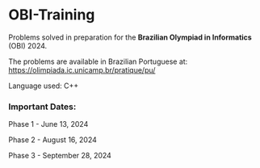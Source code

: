 # OBI-Training

Problems solved in preparation for the **Brazilian Olympiad in Informatics** (OBI) 2024.

The problems are available in Brazilian Portuguese at: https://olimpiada.ic.unicamp.br/pratique/pu/

Language used: C++

### Important Dates:
Phase 1 - June 13, 2024

Phase 2 - August 16, 2024

Phase 3 - September 28, 2024
